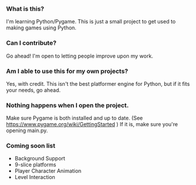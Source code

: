 ### What is this?
I'm learning Python/Pygame. This is just a small project to get used to making games using Python.
### Can I contribute?
Go ahead! I'm open to letting people improve upon my work.
### Am I able to use this for my own projects?
Yes, with credit. This isn't the best platformer engine for Python, but if it fits your needs, go ahead.
### Nothing happens when I open the project.
Make sure Pygame is both installed and up to date. (See https://www.pygame.org/wiki/GettingStarted )
If it is, make sure you're opening main.py.
### Coming soon list
  - Background Support
  - 9-slice platforms
  - Player Character Animation
  - Level Interaction
